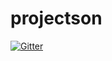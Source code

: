 # projectson

[![Gitter](https://badges.gitter.im/Join%20Chat.svg)](https://gitter.im/taipeipy/projectson?utm_source=badge&utm_medium=badge&utm_campaign=pr-badge&utm_content=badge)